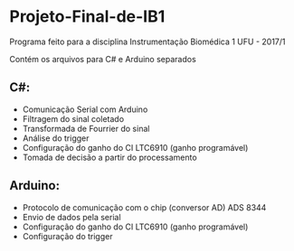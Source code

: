 ﻿# Projeto-Final-de-IB1  
Programa feito para a disciplina Instrumentação Biomédica 1 UFU - 2017/1  

Contém os arquivos para C# e Arduino separados  

## C#:  

* Comunicação Serial com Arduino  
* Filtragem do sinal coletado  
* Transformada de Fourrier do sinal  
* Análise do trigger  
* Configuração do ganho do CI LTC6910 (ganho programável)  
* Tomada de decisão a partir do processamento  

## Arduino:  

* Protocolo de comunicação com o chip (conversor AD) ADS 8344  
* Envio de dados pela serial  
* Configuração do ganho do CI LTC6910 (ganho programável)  
* Configuração do trigger  

